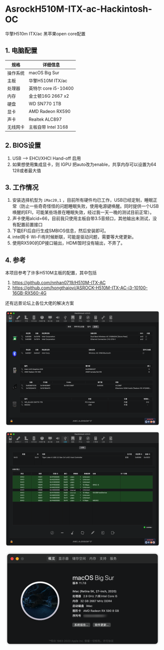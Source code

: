 # AsrockH510M-ITX-ac-Hackintosh-OC
华擎H510m ITX/ac 黑苹果open core配置

## 1. 电脑配置

| 规格     | 详细信息             |
| -------- | -------------------- |
| 操作系统 | macOS Big Sur        |
| 主板     | 华擎H510M ITX/ac     |
| 处理器   | 英特尔 core i5-10400 |
| 内存     | 金士顿16G 2667 x2    |
| 硬盘     | WD SN770 1TB         |
| 显卡     | AMD Radeon RX590     |
| 声卡     | Realtek ALC897       |
| 无线网卡 | 主板自带 Intel 3168  |

## 2. BIOS设置

1. USB --> EHCI/XHCI Hand-off 启用
2. 如果想使用集成显卡，则 IGPU 把auto改为enable，共享内存可以设置为64 128或者最大值

## 3. 工作情况

1. 安装选择机型为 `iMac20,1` ，目前所有硬件均已工作，USB已经定制，睡眠正常（防止一些奇奇怪怪的问题睡眠失败，使用电源键唤醒。同时提供一个USB唤醒的EFI，可能某些场景在睡眠失效，经过我一天一晚的测试目前正常）。
2. 声卡使用alcid=66，目前我只使用主板自带3.5音频口，其他输出未测试，没有配置前置接口
3. 下载EFI后自行生成SMBIOS信息，然后安装即可。
4. intel网卡 Wi-Fi有时候断联，可能是驱动问题，需要等大佬更新。
5. 使用RX590的DP接口输出，HDMI暂时没有输出，不弄了。

## 4. 参考

本项目参考了许多H510M主板的配置，其中包括

1. https://github.com/nnhan0719/H510M-ITX-AC
2. https://github.com/hongthaiovi/ASROCK-H510M-ITX-AC-i3-10100-16GB-RX560-4G

还有远景论坛上各位大佬的解决方案

![iShot_2023-04-16_23.23.41](./image/iShot_2023-04-16_23.23.41.png)

![iShot_2023-04-16_23.24.00](./image/iShot_2023-04-16_23.24.00.png)

![iShot_2023-04-16_23.24.17](./image/iShot_2023-04-16_23.24.17.png)





